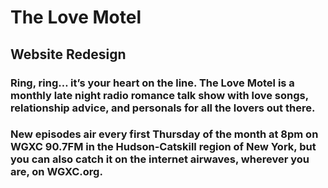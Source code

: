 # The Love Motel

## Website Redesign

### Ring, ring… it’s your heart on the line. The Love Motel is a monthly late night radio romance talk show with love songs, relationship advice, and personals for all the lovers out there.

### New episodes air every first Thursday of the month at 8pm on WGXC 90.7FM in the Hudson-Catskill region of New York, but you can also catch it on the internet airwaves, wherever you are, on WGXC.org.
